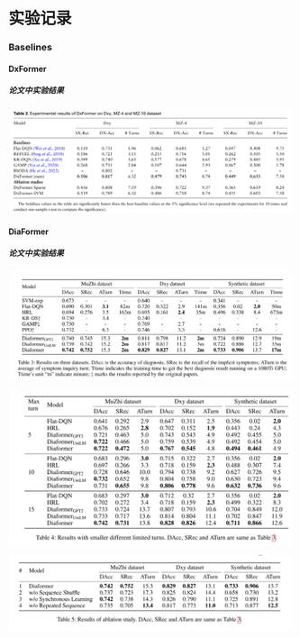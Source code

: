 # 实验记录

### Baselines

#### DxFormer

##### 论文中实验结果

![1683189387717](实验.assets/1683189387717.png)

#### DiaFormer

##### 论文中实验结果

![1683189420120](实验.assets/1683189420120.png)

![1683189459031](实验.assets/1683189459031.png)

![1683202768627](实验.assets/1683202768627.png)